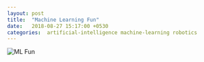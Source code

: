 ```yaml
---
layout: post
title:  "Machine Learning Fun"
date:   2018-08-27 15:17:00 +0530
categories:  artificial-intelligence machine-learning robotics 
---
```

![](https://github.com/rasinraw/rasinraw.github.io/blob/master/_posts/assets/xkcd-1838-MachineLearning.png "ML Fun")


